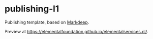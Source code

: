 # publishing-l1

Publishing template, based on [Markdeep](https://casual-effects.com/markdeep/).

Preview at https://elementalfoundation.github.io/elementalservices.nl/. 
